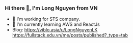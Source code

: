 ### Hi there 👋, I'm Long Nguyen from VN

- 🔭 I'm working for STS company.
- 🌱 I’m currently learning AWS and ReactJs
- Blog: 
https://viblo.asia/u/LongNguyenLK
https://fullstack.edu.vn/me/posts/published?_type=tab

<!--
**TechMarDay/TechMarDay** is a ✨ _special_ ✨ repository because its `README.md` (this file) appears on your GitHub profile.

Here are some ideas to get you started:

- 🔭 I’m currently working on ...
- 🌱 I’m currently learning ...
- 👯 I’m looking to collaborate on ...
- 🤔 I’m looking for help with ...
- 💬 Ask me about ...
- 📫 How to reach me: ...
- 😄 Pronouns: ...
- ⚡ Fun fact: ...
-->
